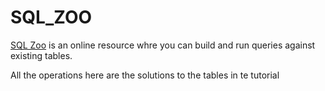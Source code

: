 # SQL_ZOO

[SQL Zoo](https://sqlzoo.net/wiki/SQL_Tutorial) is an online resource whre you can build and run queries against existing tables.

All the operations here are the solutions to the tables in te tutorial